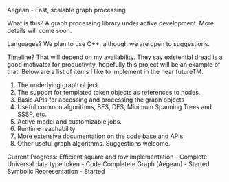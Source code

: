 Aegean - Fast, scalable graph processing

What is this?
A graph processing library under active development. More details will come soon.

Languages?
We plan to use C++, although we are open to suggestions.

Timeline?
That will depend on my availability. They say existential dread is a good motivator for productivity, hopefully this project will be an example of that. Below are a list of items I like to implement in the near futureTM.

1. The underlying graph object.
2. The support for templated token objects as references to nodes.
3. Basic APIs for accessing and processing the graph objects
4. Useful common algorithms, BFS, DFS, Minimum Spanning Trees and SSSP, etc.
5. Active model and customizable jobs.
6. Runtime reachability
6. More extensive documentation on the code base and APIs.
7. Other useful graph algorithms. Suggestions welcome.


Current Progress:
Efficient square and row implementation - Complete
Universal data type token - Code Completete
Graph (Aegean) - Started
Symbolic Representation - Started
